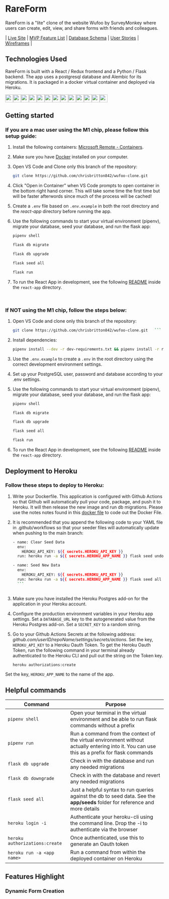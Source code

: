 # RareForm

RareForm is a "lite" clone of the website Wufoo by SurveyMonkey where users can create, edit, view, and share forms with friends and colleagues.

| [Live Site](https://rareform.herokuapp.com/) | [MVP Feature List](https://github.com/chrisbritton842/wufoo-clone/wiki/Feature-List) | [Database Schema](https://github.com/chrisbritton842/wufoo-clone/wiki/Database-Schema) | [User Stories](https://github.com/chrisbritton842/wufoo-clone/wiki/User-Stories) | [Wireframes](https://github.com/chrisbritton842/wufoo-clone/wiki/Wireframes) |

## Technologies Used

RareForm is built with a React / Redux frontend and a Python / Flask backend. The app uses a postgresql database and Alembic for its migrations. It is packaged in a docker virtual container and deployed via Heroku.

<img src="https://user-images.githubusercontent.com/81934894/167922066-3a466e42-731b-4bdf-98b4-8b9971991ad2.svg" width="25" height="25"><img src="https://user-images.githubusercontent.com/81934894/167921070-fc1ea1c2-195e-4ff1-8256-876145615140.svg" width="25" height="25"><img src="https://user-images.githubusercontent.com/81934894/167922439-3cfe1d9b-9c37-4b79-8abe-d3737c256dd1.svg" width="25" height="25"><img src="https://user-images.githubusercontent.com/81934894/167922798-02cd9734-80bb-4aa2-bacf-7be7217ffbfc.svg" width="25" height="25"><img src="https://user-images.githubusercontent.com/81934894/167923126-4e788245-c2be-41d9-82b6-7c5110c1b214.svg" width="25" height="25"><img src="https://user-images.githubusercontent.com/81934894/167923547-eb7de355-676b-48ed-8d16-b3296475472d.svg" width="25" height="25"><img src="https://user-images.githubusercontent.com/81934894/167939319-40ad331b-5718-4d67-a410-ed75adfffebd.svg" width="25" height="25"><img src="https://user-images.githubusercontent.com/81934894/167939817-eedb63be-4b28-42ca-86ab-a09a1508807f.svg" width="25" height="25"><img src="https://user-images.githubusercontent.com/81934894/167940488-b4fd2129-f1a2-4a3f-bc48-437e5c7e3315.svg" width="25" height="25"><img src="https://user-images.githubusercontent.com/81934894/167940850-cd9b586d-7e4b-4a44-8665-c1aa80c6c348.svg" width="25" height="25"><img src="https://user-images.githubusercontent.com/81934894/167941258-11a0b456-b4f6-44ab-b984-7665ab3090f7.svg" width="25" height="25"><img src="https://user-images.githubusercontent.com/81934894/167941591-88b41548-0f6b-4d81-862e-624836326836.svg" width="25" height="25"><img src="https://user-images.githubusercontent.com/81934894/167941934-d8a97a26-1cfc-41d6-b997-10950331528e.svg" width="25" height="25">

## Getting started
### If you are a mac user using the M1 chip, please follow this setup guide:

1. Install the following containers: [Microsoft Remote - Containers](https://marketplace.visualstudio.com/items?itemName=ms-vscode-remote.remote-containers). 
2. Make sure you have [Docker](https://www.docker.com/products/docker-desktop/) installed on your computer. 
3. Open VS Code and Clone only this branch of the repository:
   ```bash
   git clone https://github.com/chrisbritton842/wufoo-clone.git 
   ``` 
4. Click "Open in Container" when VS Code prompts to open container in the bottom right hand corner. This will take some time the first time but will be faster afterwords since much of the process will be cached!

5. Create a `.env` file based on `.env.example` in both the root directory and the *react-app* directory before running the app. 

6. Use the following commands to start your virtual environment (pipenv), migrate your database, seed your database, and run the flask app:

   ```bash
   pipenv shell
   ```
   
   ```bash
   flask db migrate
   ```

   ```bash
   flask db upgrade
   ```

   ```bash
   flask seed all
   ```

   ```bash
   flask run
   ```

7. To run the React App in development, see the following [README](./react-app/README.md) inside the `react-app` directory.

<br>

### If NOT using the M1 chip, follow the steps below:

1. Open VS Code and clone only this branch of the repository:

   ```bash
   git clone https://github.com/chrisbritton842/wufoo-clone.git   ```

2. Install dependencies:

      ```bash
      pipenv install --dev -r dev-requirements.txt && pipenv install -r requirements.txt
      ```

3. Use the `.env.example` to create a `.env` in the root directory using the correct development environment settings.
 
4. Set up your PostgreSQL user, password and database according to your .env settings.

5. Use the following commands to start your virtual environment (pipenv), migrate your database, seed your database, and run the flask app:

   ```bash
   pipenv shell
   ```
   
   ```bash
   flask db migrate
   ```

   ```bash
   flask db upgrade
   ```

   ```bash
   flask seed all
   ```

   ```bash
   flask run
   ```

6. To run the React App in development, see the following [README](./react-app/README.md) inside the `react-app` directory.


## Deployment to Heroku

### Follow these steps to deploy to Heroku:

1. Write your Dockerfile. This application is configured with Github Actions so that Github will automatically pull your code, package, and push it to Heroku. It will then release the new image and run db migrations. Please use the notes notes found in this [docker file](./Dockerfile) to code out the Docker File.

2. It is recommended that you append the following code to your YAML file in .github/workflows so that your seeder files will automatically update when pushing to the main branch:

      ```bash
      - name: Clear Seed Data
        env:
          HEROKU_API_KEY: ${{ secrets.HEROKU_API_KEY }}
        run: heroku run -a ${{ secrets.HEROKU_APP_NAME }} flask seed undo

      - name: Seed New Data
        env:
          HEROKU_API_KEY: ${{ secrets.HEROKU_API_KEY }}
        run: heroku run -a ${{ secrets.HEROKU_APP_NAME }} flask seed all
        ```
        
3. Make sure you have installed the Heroku Postgres add-on for the application in your Heroku account.

4. Configure the production environment variables in your Heroku app settings. Set a `DATABASE_URL` key to the autogenerated value from the Heroku Postgres add-on. Set a `SECRET_KEY` to a random string.

5. Go to your Github Actions Secrets at the following address: *github.com/userID/repoName/settings/secrets/actions*. Set the key, `HEROKU_API_KEY` to a Heroku Oauth Token. To get the Heroku Oauth Token, run the following command in your terminal already authenticated to the Heroku CLI and pull out the string on the Token key.

   ```bash
   heroku authorizations:create 
   ```
   
 Set the key, `HEROKU_APP_NAME` to the name of the app.
 
 ## Helpful commands
|    Command            |    Purpose    |
| -------------         | ------------- |
| `pipenv shell`        | Open your terminal in the virtual environment and be able to run flask commands without a prefix |
| `pipenv run`          | Run a command from the context of the virtual environment without actually entering into it. You can use this as a prefix for flask commands  |
| `flask db upgrade`    | Check in with the database and run any needed migrations  |
| `flask db downgrade`  | Check in with the database and revert any needed migrations  |
| `flask seed all`      | Just a helpful syntax to run queries against the db to seed data. See the **app/seeds** folder for reference and more details |
| `heroku login -i`      | Authenticate your heroku-cli using the command line. Drop the -i to authenticate via the browser |
| `heroku authorizations:create` | Once authenticated, use this to generate an Oauth token |
| `heroku run -a <app name>` | Run a command from within the deployed container on Heroku |

## Features Highlight
### Dynamic Form Creation
